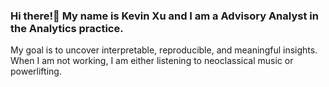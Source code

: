 ### Hi there!👋 My name is Kevin Xu and I am a Advisory Analyst in the Analytics practice. 

My goal is to uncover interpretable, reproducible, and meaningful insights. When I am not working, I am either listening to neoclassical music or powerlifting.

